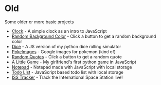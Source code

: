 # Old

Some older or more basic projects

- [Clock](https://val8119.github.io/old/javascript_clock/) - A simple clock as an intro to JavaScript
- [Random Background Color](https://val8119.github.io/old/random_background_color/) - Click a button to get a random background color
- [Dice](https://val8119.github.io/old/javascript_dice_simulator/) - A JS version of my python dice rolling simulator
- [PokeImages](https://val8119.github.io/old/poke_images/) - Google images for pokemon (kind of)
- [Random Quotes](https://val8119.github.io/old/random_quotes/) - Click a button to get a random quote
- [A Little Game](https://val8119.github.io/old/a_little_game/) - My girlfriend's first python game in JavaScript
- [Notepad](https://val8119.github.io/old/notepad_local_storage/) - Notepad made with JavaScript with local storage
- [Todo List](https://val8119.github.io/old/todo_list/) - JavaScript based todo list with local storage
- [ISS Tracker](https://val8119.github.io/old/iss_tracker/) - Track the International Space Station live!
